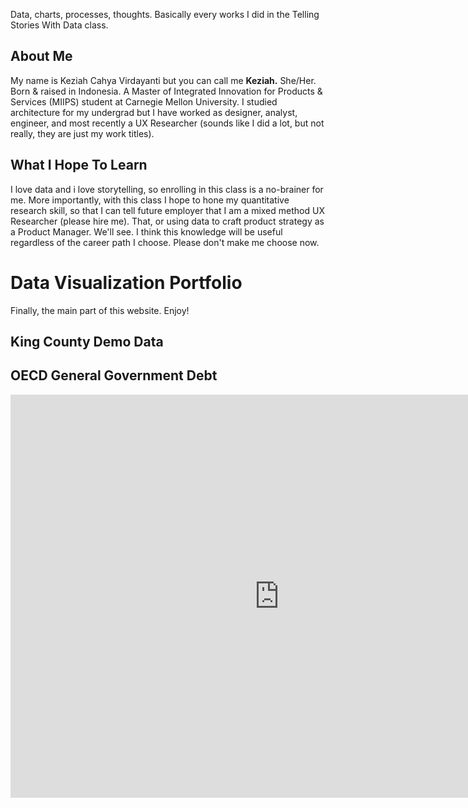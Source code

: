 Data, charts, processes, thoughts. Basically every works I did in the Telling Stories With Data class. 

## About Me
My name is Keziah Cahya Virdayanti but you can call me <b>Keziah.</b> She/Her. Born & raised in Indonesia. A Master of Integrated Innovation for Products & Services (MIIPS) student at Carnegie Mellon University. I studied architecture for my undergrad but I have worked as designer, analyst, engineer, and most recently a UX Researcher (sounds like I did a lot, but not really, they are just my work titles).

## What I Hope To Learn
I love data and i love storytelling, so enrolling in this class is a no-brainer for me. More importantly, with this class I hope to hone my quantitative research skill, so that I can tell future employer that I am a mixed method UX Researcher (please hire me). That, or using data to craft product strategy as a Product Manager. We'll see. I think this knowledge will be useful regardless of the career path I choose. Please don't make me choose now.

# Data Visualization Portfolio
Finally, the main part of this website. Enjoy!

## King County Demo Data
<div class="flourish-embed flourish-chart" data-src="visualisation/11109429"><script src="https://public.flourish.studio/resources/embed.js"></script></div>

## OECD General Government Debt
<iframe src="https://data.oecd.org/chart/6OjE" width="860" height="645" style="border: 0" mozallowfullscreen="true" webkitallowfullscreen="true" allowfullscreen="true"><a href="https://data.oecd.org/chart/6OjE" target="_blank">OECD Chart: General government debt, Total, % of GDP, Annual, 2020</a></iframe>

